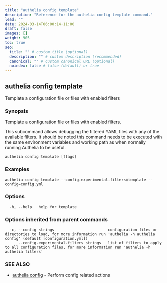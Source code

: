 ```yaml
---
title: "authelia config template"
description: "Reference for the authelia config template command."
lead: ""
date: 2024-03-14T06:00:14+11:00
draft: false
images: []
weight: 905
toc: true
seo:
  title: "" # custom title (optional)
  description: "" # custom description (recommended)
  canonical: "" # custom canonical URL (optional)
  noindex: false # false (default) or true
---
```


## authelia config template

Template a configuration file or files with enabled filters

### Synopsis

Template a configuration file or files with enabled filters.

This subcommand allows debugging the filtered YAML files with any of the available filters. It should be noted this
command needs to be executed with the same environment variables and working path as when normally running Authelia to
be useful.

```
authelia config template [flags]
```

### Examples

```
authelia config template --config.experimental.filters=template --config=config.yml
```

### Options

```
  -h, --help   help for template
```

### Options inherited from parent commands

```
  -c, --config strings                        configuration files or directories to load, for more information run 'authelia -h authelia config' (default [configuration.yml])
      --config.experimental.filters strings   list of filters to apply to all configuration files, for more information run 'authelia -h authelia filters'
```

### SEE ALSO

* [authelia config](authelia_config.md)	 - Perform config related actions

